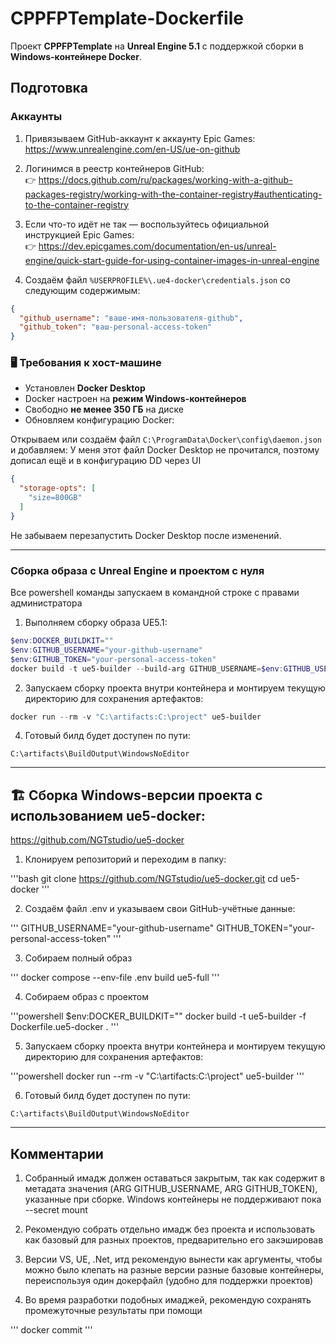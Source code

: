 # CPPFPTemplate-Dockerfile

Проект **CPPFPTemplate** на **Unreal Engine 5.1** с поддержкой сборки в **Windows-контейнере Docker**.

## Подготовка

### Аккаунты

1. Привязываем GitHub-аккаунт к аккаунту Epic Games:  
   https://www.unrealengine.com/en-US/ue-on-github

2. Логинимся в реестр контейнеров GitHub:  
   👉 https://docs.github.com/ru/packages/working-with-a-github-packages-registry/working-with-the-container-registry#authenticating-to-the-container-registry

3. Если что-то идёт не так — воспользуйтесь официальной инструкцией Epic Games:  
   👉 https://dev.epicgames.com/documentation/en-us/unreal-engine/quick-start-guide-for-using-container-images-in-unreal-engine

4. Создаём файл `%USERPROFILE%\.ue4-docker\credentials.json` со следующим содержимым:

```json
{
  "github_username": "ваше-имя-пользователя-github",
  "github_token": "ваш-personal-access-token"
}
```

### 🖥️ Требования к хост-машине

- Установлен **Docker Desktop**
- Docker настроен на **режим Windows-контейнеров**
- Свободно **не менее 350 ГБ** на диске
- Обновляем конфигурацию Docker:

Открываем или создаём файл `C:\ProgramData\Docker\config\daemon.json` и добавляем:
У меня этот файл Docker Desktop не прочитался, поэтому дописал ещё и в конфигурацию DD через UI

```json
{
  "storage-opts": [
    "size=800GB"
  ]
}
```

Не забываем перезапустить Docker Desktop после изменений.

---

### Сборка образа с Unreal Engine и проектом c нуля

Все powershell команды запускаем в командной строке с правами администратора

1. Выполняем сборку образа UE5.1:

```powershell
$env:DOCKER_BUILDKIT=""
$env:GITHUB_USERNAME="your-github-username"
$env:GITHUB_TOKEN="your-personal-access-token"
docker build -t ue5-builder --build-arg GITHUB_USERNAME=$env:GITHUB_USERNAME --build-arg GITHUB_TOKEN=$env:GITHUB_TOKEN .

```

2. Запускаем сборку проекта внутри контейнера и монтируем текущую директорию для сохранения артефактов:

```powershell
docker run --rm -v "C:\artifacts:C:\project" ue5-builder
```

4. Готовый билд будет доступен по пути:

```
C:\artifacts\BuildOutput\WindowsNoEditor
```

---

## 🏗️ Сборка Windows-версии проекта c использованием ue5-docker:
https://github.com/NGTstudio/ue5-docker

1. Клонируем репозиторий и переходим в папку:

'''bash
git clone https://github.com/NGTstudio/ue5-docker.git
cd ue5-docker
'''

2. Создаём файл .env и указываем свои GitHub-учётные данные:

'''
GITHUB_USERNAME="your-github-username"
GITHUB_TOKEN="your-personal-access-token"
'''

3. Собираем полный образ

'''
docker compose --env-file .env build ue5-full
'''

4. Собираем образ с проектом

'''powershell
$env:DOCKER_BUILDKIT=""
docker build -t ue5-builder -f Dockerfile.ue5-docker .
'''

5. Запускаем сборку проекта внутри контейнера и монтируем текущую директорию для сохранения артефактов:

'''powershell
docker run --rm -v "C:\artifacts:C:\project" ue5-builder
'''

6. Готовый билд будет доступен по пути:

```
C:\artifacts\BuildOutput\WindowsNoEditor
```
---

## Комментарии

1. Собранный имадж должен оставаться закрытым, так как содержит в метадата значения (ARG GITHUB_USERNAME, ARG GITHUB_TOKEN), указанные при сборке.
Windows контейнеры не поддерживают пока --secret mount

2. Рекомендую собрать отдельно имадж без проекта и использовать как базовый для разных проектов, предварительно его закэшировав

3. Версии VS, UE, .Net, итд рекомендую вынести как аргументы, чтобы можно было клепать на разные версии разные базовые контейнеры, переиспользуя один докерфайл (удобно для поддержки проектов)

4. Во время разработки подобных имаджей, рекомендую сохранять промежуточные результаты при помощи

'''
docker commit <id> <name>
'''